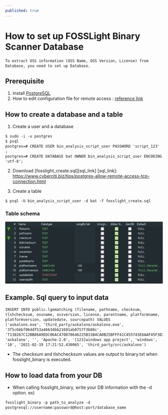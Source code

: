 ```yaml
---
published: true
---
```


# How to set up FOSSLight Binary Scanner Database

```note
To extract OSS information (OSS Name, OSS Version, License) from Database, you need to set up Database.
```

## Prerequisite
1. Install [PostgreSQL][PostgreSQL]
2. How to edit configuration file for remote access : [reference link][ref_link]

[PostgreSQL]: https://github.com/fosslight/fosslight_binary/blob/main/LICENSE
[ref_link]: https://www.cyberciti.biz/tips/postgres-allow-remote-access-tcp-connection.html


## How to create a database and a table
1. Create a user and a database
````
$ sudo -i -u postgres 
$ psql
postgres=# CREATE USER bin_analysis_script_user PASSWORD 'script_123' ;
postgres=# CREATE DATABASE bat OWNER bin_analysis_script_user ENCODING 'utf-8';
````

2. Download [fosslight_create.sql][sql_link]
[sql_link]: https://www.cyberciti.biz/tips/postgres-allow-remote-access-tcp-connection.html

3. Create a table
````
$ psql -U bin_analysis_script_user -d bat -f fosslight_create.sql
````

### Table schema
<img alt="table" src="../images/table_schema.png">


## Example. Sql query to input data
````
INSERT INTO public.lgematching (filename, pathname, checksum, tlshchecksum, ossname, ossversion, license, parentname, platformname, platformversion, updatedate, sourcepath) VALUES
('askalono.exe', 'third_party/askalono/askalono.exe', '3f5c6bbf06ddf53a46634bb21691ab0757f3b80c', 'T138267C12BB86A9EDC06AC470878646225B31B4CA0B25BFFF41C455743E6AAF45F3D39C', 'askalono', '', 'Apache-2.0', '[123]windows app project', 'windows', '10', '2021-02-19 17:21:52.430065', 'third_party/src/askalono')  
````   
- The checksum and tlshchecksum values are output to binary.txt when fosslight_binary is executed.


## How to load data from your DB
- When calling fosslight_binary, write your DB information with the -d option.
ex)
````
fosslight_binary -p path_to_analyze -d postgresql://username:password@host:port/database_name
````